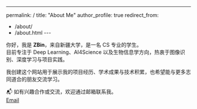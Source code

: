 ---
permalink: /
title: "About Me"
author_profile: true
redirect_from:
  - /about/
  - /about.html
​---

你好，我是 **ZBin**，来自新疆大学，是一名 CS 专业的学生。  
目前专注于 Deep Learning、AI4Science 以及生物信息学方向，热衷于图像识别、深度学习与项目实践。

我创建这个网站用于展示我的项目经历、学术成果与技术积累，也希望能与更多志同道合的朋友交流学习。

📬 如有兴趣合作或交流，欢迎通过邮箱联系我。  
[Email](mailto:1915594675@qq.com)
